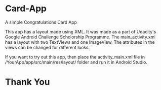 # Card-App
A simple Congratulations Card App

This app has a layout made using XML. It was made as a part of Udacity's Google Android Challenge Scholorship Programme.
The main_activity.xml has a layout with two TextViews and one ImageView. The attributes in the views can be changed for different looks.

If you want to try out this app, then place the activity_main.xml file in /YourApp/app/src/main/res/layout/ folder and run it in Android Studio.

# Thank You
